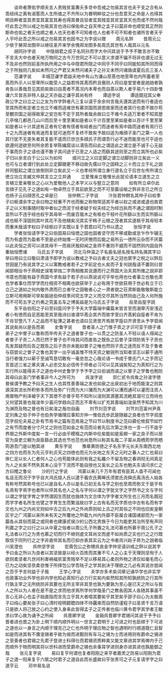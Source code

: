 <!-- { "loadSidebar": true } -->
　　谈命者萧佑字顺夫言人贵贱贫富夀夭多竒中吾戒之勿易其言也夫干支之合有从乖经纬之离有淑慝而人生所值之不齐所以为昬明粹驳之分也吾意天之命是人也得其明且粹者宜其贵宜其富宜其寿也得其昬且驳者宜其贱宜其贫宜其天也而或不然何哉吁此吾之所以戒之勿易其言也诗曰保佑命之自天申之孟子曰莫非命也顺受其正然则斯命也佑之者天也顺之者人也天也者不可知者也人也者不可不知者也诸所言者天乎人乎吁此吾之所以戒之勿易其言也因书之为字说以赠
　　周元名辤
　　昔周元公少依于舅郑龙图卒以继往圣开来学余愧郑龙图多矣周氏其世有人哉其以元名
　　胡同孙字说
　　中隐胡君之叔子名同孙而字大中问其说于予予不敢言亦不敢不言夫大中也者天地万物同之古今万世同之不可以意义求谓不偏不将非也谓无过无不及非也然则前圣所执所用之中与中隠君所隠之中同乎不同乎曰同能知其所同而得之于所独则几矣如未然问之严君又未然问诸夫子之孙又未然问诸唐虞夏后氏三圣人
　　范谦字说
　　丰城范谦字君益夫地中有山为谦山至髙也地至卑也内所蓄者至髙而外示人以至卑所以能受人之益若恃其髙而矜且傲则人将曰是堂堂者是訑訑者孰肯告以善哉吾见其损矣故曰自髙者不髙况内本卑也而自髙以欺人者乎易六十四卦惟谦六爻皆吉非特人益之天亦益之谦乎其尚有终
　　谭适字说
　　谭适既冠其父奉政公字之曰立之公之友为作字辤者凡三复以请于余余何言哉夫遵其途而有行者适也至其所而有定者立也立不难而适难世有慕京国而游思故家而还者其行也患不致尔苟至覩京国之丽得故家之安岂有不定于其所者哉余故曰立不难今夫适万里者不知其歴几亭堠几都邑几山川而后至十里至某如是者以千计百里至某如是者以百计千里至某如是者以十计其途有正者有它者有径者有岐者出门而迷者有焉中路而迷者有焉行已十之九而迷者有焉迷而复犹可迷而不复终不致矣予故曰适为难顔子圣门之第一人也其行犹不无差失者其复能不逺而已世岂多顔氏子而谓吾行必不迷而能至也可乎适也欲遵何途欲至何所余若复举陈编腐谈以凟告而曰此之谓适此之谓立是不诚于心无益于事而负子之请也谨不敢子其问途于已至之人适之而繇其途则至之而立其所也必矣子归以余言白于公公以为如何
　　或问立之义曰定脚之谓立动脚则非立矣此一义也可与立者谓行到此处立定脚跟更不移动故先儒以守之固释之三十而立立于礼之説并同竪起之谓立放倒则非立矣此又一义也孝经所谓立身行道名立于后世左传所谓立徳立功立言臧文仲其言立之立并通
　　立爱惟亲立敬惟长此犹论语本立道生之立言植立爱亲敬长之心以为爱敬他人之本字义以与竪立之意同
　　如有所立卓尔此言顔子见孔子之道如有一物卓然立于其前欲至之而不可至葢设喻之辤非言已之所立也扬子云曰顔苦孔之卓是已
　　张仲黙二子字说
　　汴张君仲黙名其仲子曰权季子曰柢谓余字之余曰物之轻重不齐也而衡之称物常适其平者以权之或进或退也故君子之以义制事随时取中者似之而泥于经者疑于权夫经之为经岂执而不通之谓因时制宜所以不违乎经也权乎其毋举一而废百哉木之有柢也干枝叶花所繇以生而实所繇以成也柢不深固则其叶其花不及他植矣况其实乎韩子云根之茂者其实遂柢乎其毋轻本而重末哉请字权曰子经柢曰子实既以复于君君曰可乃书以遗之
　　张恒字说
　　学者张恒请字字之曰伯固易曰恒徳之固也固者坚守而不移或勤或怠乍作乍辍无而为有虚而为盈者不至是必终始惟一无时厌倦而后能之易所云一徳所云杂而不厌葢以此夫恒之资可以进其毋不一而易厌哉抑闻之圣师不重则不威而不固然则内固自外重始恒懋诸
　　马氏五子字说
　　河北马仲温之子名振名拯名授名持名揖其字曰举曰用曰立曰敬曰肃请予即字为说以教戒之予曰古者丈夫之冠也賔字之柷之以辤后世因是乃有说其字之义以寓教戒者若子之字前定也乆矣而子复何説哉请不置则曰昔闻郢相诒书于燕相史误笔举烛二字燕相推其说遵而行之燕国大治夫其所推之説非郢书意也而能有益于燕国今求有益于若子亦以燕说说可乎举也用也仕者事立也敬也肃也学者事仕而学学而仕相资不相离也欲获举于上必有用于世欲获用于世必有立于已立己之道如之何内敬外肃而已立者守之固敬者心之一肃者貌之荘肃斯能敬敬斯能立立斯可用用斯可举矣振拯伯仲叔季间究五字之义而交尽其所当然则由己及人何所施而不可苟五字之约弗之究虽五车之博奚益是为马氏五子字说
　　岳至岳垕字説
　　东平岳伯阳之子曰至曰垕问字于予夫大学篇端中庸篇末皆言至而溺卑汚安浅近者小有徳而自足恶能至其至哉诗曰谁谓华髙企其齐而故字至曰齐髙躬自垕者不肯为不肖甘堕凡下人之品而不耻薄之甚者也语曰见贤思齐焉故字垕曰齐贤至从予学尝闻其说矣尚以是告而弟
　　史鲁字说
　　昔者圣人之门惟子贡之才识可亚于顔子诸弟子之中曽子以鲁称而卒传夫子之道者曽子也一以贯之之防圣人不轻以语人得闻之者曽子子贡二人而已然于曽子也不待其问而直告之既告之后曽子深领防焉于子贡也先发其疑而后告之既告之后子贡亦未能如曽子之唯也然则子贡之逹而反不及于鲁者与窃尝论之曽子之鲁也其学一出乎诚盖惟不恃天资之敏锐所当知者坚志以蕲于通所当行者强力以蕲于至诚笃恳切敢有一毫怠忽之心哉论语一书成于曽氏门人之手而记言首述三省之章夫谋人必忠交友必信传于师者必习可以见其诚矣知之为真知行之为实行所以能得夫子之道也中州史鲁学于予予字之曰伯诚而语之以曽子之学鲁也勉防其母曰此圣门学者事非今人之所可为
　　呉浚字说
　　崇仁贰令呉矦之孙浚字徳普侯谓予教之予曰天之生人也其性善善端之发也如泉之出泉初出于地而能浚之则其源深其流长所积弥多而所及弥广行而为大川潴而为大渊可以漕而通可以灌而注资人用膏物产利泽被乎天下其徳不亦普乎苟不知所以浚则其源塞其流絶其涸可立而待也又何望其普也哉浚年少喜问学趋向正而志不卑有以扩充其善端如浚泉然予知其为川为渊而及物之普也有日矣浚之哉勿自画
　　刘节刘范字说
　　刘节刘范富州尹真定刘矦之伯子仲子也伯务学循理应事知方仲一惟伯氏歩武是随器之良者也节字叔度范字叔伦夫易之卦有节焉书之篇有范焉易之节曰节以制度书之范曰彛伦攸叙节如竹之有节而度者分寸尺丈之则也范如金之有范而论者先后次第之序也一言一行不逾乎界限之外斯中度矣一言一行必由乎模楷之内斯中伦矣能如是奚翅一家之良子而以居官为良吏立朝为良臣繇此其选也节也范也尚思所以称其名哉二子甞从周栖筠学而栖筠游吾门是以勉其进
　　黄东字说
　　豫章黄防徳之子名东字元长夫东南西北地之四方也而东为先元亨利贞天之四徳也而元为长地之东天之元时之春人之仁也易曰体仁足以长人仁者何人之心也苟能体此则有我之私纎介不留及物之春洞彻无间真足为人之长矣不然失其本心没于下流而不能自授也又奚长之云东也勉夫东请问求仁之方曰稽之鲁论
　　沙的行之字说
　　鸿蒙以来几千万年有君有臣其人杳不可闻也名且无而况于字乎自大鸿氏燧人氏以逮于羲农氏黄皞氏须喾氏尧舜氏禹汤氏人始各有称号然其称号也已以是自名人亦以是名已初无名与字之别也至周而弥文于是乎有名焉有字焉字也者所以倅其名也人之名与字何以谓之字犹文字之字然书之文与字何以谓之字犹字育之字然谓因生而犹也独体为文合体为字字者文所生也三月而名既冠而字字者名所生也譬之字育生生而繁滋故曰字上古有名而无字质也中古有名而有字文也九州之内尚文则如中古之后九州之外尚质则如上古之时其俗之不同也旧矣皇朝区宇之广鸿蒙以来所未有天之所覆地之所载九州内外靡不臣属合诸国诸部而为一家葢各从其俗而莫之或同者也建康贰侯沙的公西北贵族于今日为能吏其治所至有声同列嘉之字之曰行之以从中夏之俗者以周公孔子所置之礼法可慕也所慕乎周公孔子之礼法者以行之为贵也慕之切而行不继则虗文耳尚文而虗不如尚质之实也行之之行既取信于同列行之之字非直倅其名而已抑亦表其实云为之书者呉兴赵子昻为之説者临川吴澄也
　　呉仲坚字说
　　宏斋包公之弥甥呉良金字仲坚请训戒之辤以说其字予曰金之所以为良者以其坚故是以经火百炼而其重不亏人之心主于天理则坚徇于人欲则柔坚者凡世间利害祸福贫富贵贱举不足以移易其心柔则外物之诱仅如毫毛而心已为之动矣坚欤柔欤惟子所择包公学吾陆子之学其剖决于理欲之几必有其说亦尝闻之否乎予言何益于子哉
　　王学心字说
　　夫学亦多术矣词章记诵华学也非实学也政事功业外学也非内学也知必真知行必力行实矣内矣然知其所知孰统防之行其所行孰主宰之无所统防非其要也无所主宰非其至也孰为要孰为至心是已天之所以与我人之所以为人者在是不是之求而他求焉所学何学哉圣门之教各因其人各随其事虽不言心无非心也孟子始直指而言先立乎其大者噫其要矣乎其至矣乎邵子曰心为太极周子曰纯心要矣张子曰心清时视明聼聦四体不待覊束而自然防谨程子曰圣贤千言万语只是欲人将己放之心约之使入身来此皆得孟子之正传者也临川黄令君字其学者王敏求曰学心故为诵予之所闻
　　呉晋卿字说
　　金谿呉晋卿字君锡问其说于予予曰晋者进也晋之为卦上明下顺内顺外明以一世言之君明于上可进之时也臣顺于下可进之道也以一身言之内顺于理克己之仁也外明于理应物之智也遇明时行顺道既仁且智如是而进其有不膺宠锡者乎故为侯而进觐则有车马之锡为士而进用则有爵命之锡进之至善者也君锡之先君子登进士科得仕而君锡资质粹美又能文章进其学焉俾内于己而顺外于物而明其将以世科进而受爵命之锡也余事耳学进则身亦进其进也孰能御之哉
　　张元复字说
　　易曰复亨何谓也复者阳刚之来亨者嘉羙之防易以阳刚为君子之道一阳来复于六隂之时君子之道自此而长盛故曰亨张贵可之子元复请字字之曰道亨云
　　邓中易名说
